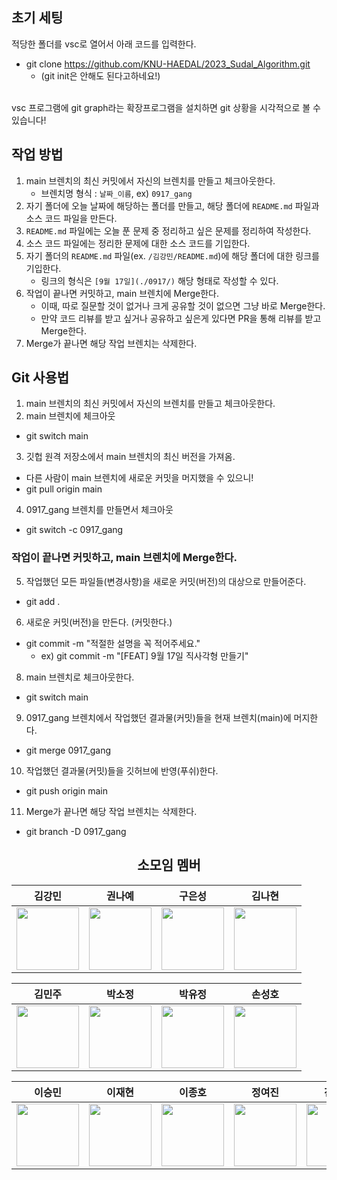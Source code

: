 ## 초기 세팅
적당한 폴더를 vsc로 열어서 아래 코드를 입력한다.
- git clone https://github.com/KNU-HAEDAL/2023_Sudal_Algorithm.git
  - (git init은 안해도 된다고하네요!)
<br>
vsc 프로그램에 git graph라는 확장프로그램을 설치하면 git 상황을 시각적으로 볼 수 있습니다! 

## 작업 방법
1. main 브렌치의 최신 커밋에서 자신의 브렌치를 만들고 체크아웃한다.
    - 브렌치명 형식 : `날짜_이름`, ex) `0917_gang`
2. 자기 폴더에 오늘 날짜에 해당하는 폴더를 만들고, 해당 폴더에 `README.md` 파일과 소스 코드 파일을 만든다.
3. `README.md` 파일에는 오늘 푼 문제 중 정리하고 싶은 문제를 정리하여 작성한다.
4. 소스 코드 파일에는 정리한 문제에 대한 소스 코드를 기입한다.
5. 자기 폴더의 `README.md` 파일(ex. `/김강민/README.md`)에 해당 폴더에 대한 링크를 기입한다.
    - 링크의 형식은 `[9월 17일](./0917/)` 해당 형태로 작성할 수 있다.
6. 작업이 끝나면 커밋하고, main 브렌치에 Merge한다.
    - 이때, 따로 질문할 것이 없거나 크게 공유할 것이 없으면 그냥 바로 Merge한다.
    - 만약 코드 리뷰를 받고 싶거나 공유하고 싶은게 있다면 PR을 통해 리뷰를 받고 Merge한다.
7. Merge가 끝나면 해당 작업 브렌치는 삭제한다.

## Git 사용법

1. main 브렌치의 최신 커밋에서 자신의 브렌치를 만들고 체크아웃한다.
2. main 브렌치에 체크아웃
- git switch main
3. 깃헙 원격 저장소에서 main 브렌치의 최신 버전을 가져옴.
- 다른 사람이 main 브렌치에 새로운 커밋을 머지했을 수 있으니!
- git pull origin main
4. 0917_gang 브렌치를 만들면서 체크아웃
- git switch -c 0917_gang

### 작업이 끝나면 커밋하고, main 브렌치에 Merge한다.
   
5. 작업했던 모든 파일들(변경사항)을 새로운 커밋(버전)의 대상으로 만들어준다.
- git add .
6. 새로운 커밋(버전)을 만든다. (커밋한다.)
- git commit -m "적절한 설명을 꼭 적어주세요."
    - ex) git commit -m "[FEAT] 9월 17일 직사각형 만들기"
8. main 브렌치로 체크아웃한다.
- git switch main
9. 0917_gang 브렌치에서 작업했던 결과물(커밋)들을 현재 브렌치(main)에 머지한다.
- git merge 0917_gang
10. 작업했던 결과물(커밋)들을 깃허브에 반영(푸쉬)한다.
- git push origin main
11. Merge가 끝나면 해당 작업 브렌치는 삭제한다.
- git branch -D 0917_gang

<div align=center>

## 소모임 멤버

| 김강민 | 권나예 | 구은성 | 김나현 |
| :---: | :---: | :---: | :---: |
| [<img src="https://github.com/dobbymin.png" width="100px">](https://github.com/dobbymin) | [<img src="https://github.com/Kwonnaye.png" width="100px">](https://github.com/Kwonnaye) | [<img src="https://github.com/Koo-EunSung.png" width="100px">](https://github.com/Koo-EunSung) | [<img src="https://github.com/Dansoeun.png" width="100px">](https://github.com/Dansoeun) |

| 김민주 | 박소정 | 박유정 | 손성호 | 
| :---: | :--: | :---: | :---: |
| [<img src="https://github.com/manjookim.png" width="100px">](https://github.com/manjookim) | [<img src="https://github.com/soParkjeong.png" width="100px">](https://github.com/soParkjeong)| [<img src="https://github.com/izoq78.png" width="100px">](https://github.com/izoq78)| [<img src="https://github.com/SungHHo.png" width="100px">](https://github.com/SungHHo) 

| 이승민 | 이재현 | 이종호 | 정여진 | 진현지 |
| :---: | :--: | :---: | :---: | :--: |
| [<img src="https://github.com/miloul.png" width="100px">](https://github.com/miloul) | [<img src="https://github.com/fanta4715.png" width="100px">](https://github.com/fanta4715) | [<img src="https://github.com/Jakelee99.png" width="100px">](https://github.com/Jakelee99) | [<img src="https://github.com/doodoo10.png" width="100px">](https://github.com/doodoo10) | [<img src="https://github.com/Catsmanager.png" width="100px">](https://github.com/Catsmanager) |

